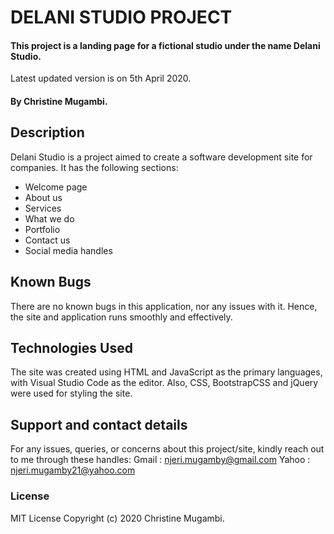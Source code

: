# DELANI STUDIO PROJECT

#### This project is a landing page for a fictional studio under the name Delani Studio.

Latest updated version is on 5th April 2020.

#### By Christine Mugambi.

## Description

Delani Studio is a project aimed to create a software development site for companies. It has the following sections:

- Welcome page
- About us
- Services
- What we do
- Portfolio
- Contact us
- Social media handles

## Known Bugs

There are no known bugs in this application, nor any issues with it. Hence, the site and application runs smoothly and effectively.

## Technologies Used

The site was created using HTML and JavaScript as the primary languages, with Visual Studio Code as the editor. Also, CSS, BootstrapCSS and jQuery were used for styling the site.

## Support and contact details

For any issues, queries, or concerns about this project/site, kindly reach out to me through these handles:
Gmail : njeri.mugamby@gmail.com
Yahoo : njeri.mugamby21@yahoo.com

### License

MIT License
Copyright (c) 2020 Christine Mugambi.
